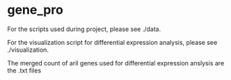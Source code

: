 # gene_pro

For the scripts used during project, please see ./data.

For the visualization script for differential expression analysis, please see ./visualization.

The merged count of aril genes used for differential expression anslysis are the .txt files



